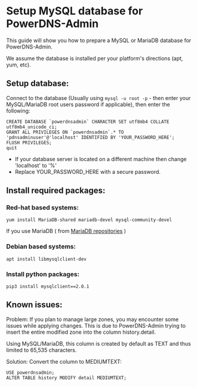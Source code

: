 # Setup MySQL database for PowerDNS-Admin

This guide will show you how to prepare a MySQL or MariaDB database for PowerDNS-Admin.

We assume the database is installed per your platform's directions (apt, yum, etc).

## Setup database:

Connect to the database (Usually using `mysql -u root -p` - then enter your MySQL/MariaDB root users password if applicable), then enter the following:
```
CREATE DATABASE `powerdnsadmin` CHARACTER SET utf8mb4 COLLATE utf8mb4_unicode_ci;
GRANT ALL PRIVILEGES ON `powerdnsadmin`.* TO 'pdnsadminuser'@'localhost' IDENTIFIED BY 'YOUR_PASSWORD_HERE';
FLUSH PRIVILEGES;
quit
```
- If your database server is located on a different machine then change 'localhost' to '%'
- Replace YOUR_PASSWORD_HERE with a secure password.

## Install required packages:
### Red-hat based systems:
```
yum install MariaDB-shared mariadb-devel mysql-community-devel
```

If you use MariaDB ( from [MariaDB repositories](https://mariadb.com/resources/blog/installing-mariadb-10-on-centos-7-rhel-7/) )

### Debian based systems:
```
apt install libmysqlclient-dev
```

### Install python packages:
```
pip3 install mysqlclient==2.0.1
```


## Known issues:

Problem: If you plan to manage large zones, you may encounter some issues while applying changes. This is due to PowerDNS-Admin trying to insert the entire modified zone into the column history.detail.

Using MySQL/MariaDB, this column is created by default as TEXT and thus limited to 65,535 characters.

Solution: Convert the column to MEDIUMTEXT:
```
USE powerdnsadmin;
ALTER TABLE history MODIFY detail MEDIUMTEXT;
```
